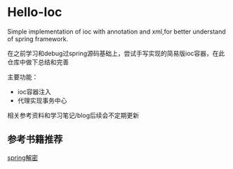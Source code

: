 # Hello-Ioc

Simple implementation of ioc with annotation and xml,for better understand of spring framework.

在之前学习和debug过spring源码基础上，尝试手写实现的简易版ioc容器，在此仓库中做下总结和完善

主要功能：
- ioc容器注入
- 代理实现事务中心

相关参考资料和学习笔记/blog后续会不定期更新

## 参考书籍推荐

[spring解密](https://book.douban.com/subject/3897837/)


